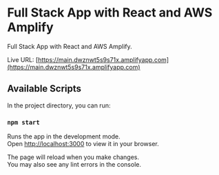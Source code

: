 # Full Stack App with React and AWS Amplify

Full Stack App with React and AWS Amplify.

Live URL: [https://main.dwznwt5s9s71x.amplifyapp.com](https://main.dwznwt5s9s71x.amplifyapp.com)

## Available Scripts

In the project directory, you can run:

### `npm start`

Runs the app in the development mode.\
Open [http://localhost:3000](http://localhost:3000) to view it in your browser.

The page will reload when you make changes.\
You may also see any lint errors in the console.


